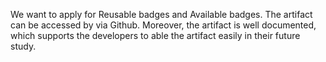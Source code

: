We want to apply for Reusable badges and Available badges. The artifact can be accessed by via Github. Moreover, the artifact is well documented, which supports the developers to able the artifact easily in their future study.
